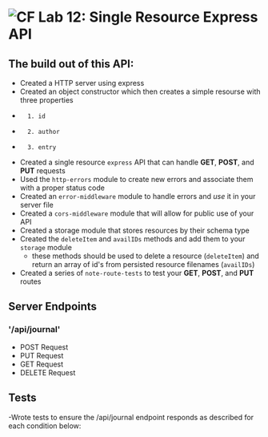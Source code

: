 
![CF](https://camo.githubusercontent.com/70edab54bba80edb7493cad3135e9606781cbb6b/687474703a2f2f692e696d6775722e636f6d2f377635415363382e706e67)  Lab 12: Single Resource Express API
===
## The build out of this API:
- Created a HTTP server using express
- Created an object constructor which then creates a simple resourse with three properties
-       1. id
-       2. author
-       3. entry
- Created a single resource `express` API that can handle **GET**, **POST**, and **PUT** requests
- Used the `http-errors` module to create new errors and associate them with a proper status code
- Created an `error-middleware` module to handle errors and *use* it in your server file
- Created a `cors-middleware` module that will allow for public use of your API
- Created a storage module that stores resources by their schema type
- Created the `deleteItem` and `availIDs` methods and add them to your `storage` module
    * these methods should be used to delete a resource (`deleteItem`) and return an array of id's from persisted resource filenames (`availIDs`)
- Created a series of `note-route-tests` to test your **GET**, **POST**, and **PUT** routes

## Server Endpoints
 ### '/api/journal'
 - POST Request
 - PUT Request
 - GET Request
 - DELETE Request

## Tests
-Wrote tests to ensure the /api/journal endpoint responds as described for each condition below: 
